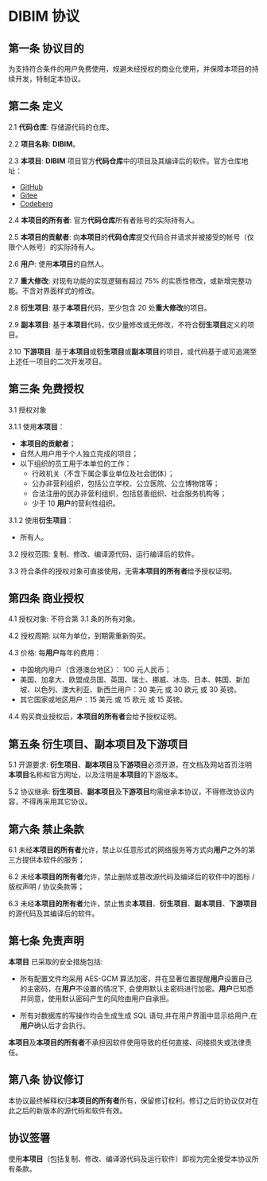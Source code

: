 # DIBIM 协议

## 第一条 协议目的

为支持符合条件的用户免费使用，规避未经授权的商业化使用，并保障本项目的持续开发，特制定本协议。

## 第二条 定义

2.1 **代码仓库**: 存储源代码的仓库。

2.2 **项目名称**: **DIBIM**。

2.3 **本项目**: **DIBIM** 项目官方**代码仓库**中的项目及其编译后的软件。官方仓库地址：

- [GitHub](https://github.com/dibim/dibim)
- [Gitee](https://gitee.com/dibim/dibim)
- [Codeberg](https://codeberg.org/dibim/dibim)

2.4 **本项目的所有者**: 官方**代码仓库**所有者账号的实际持有人。

2.5 **本项目的贡献者**: 向**本项目**的**代码仓库**提交代码合并请求并被接受的帐号（仅限个人帐号）的实际持有人。

2.6 **用户**: 使用**本项目**的自然人。

2.7 **重大修改**: 对现有功能的实现逻辑有超过 75% 的实质性修改，或新增完整功能。不含对界面样式的修改。

2.8 **衍生项目**: 基于**本项目**代码，至少包含 20 处**重大修改**的项目。

2.9 **副本项目**: 基于**本项目**代码，仅少量修改或无修改，不符合**衍生项目**定义的项目。

2.10 **下游项目**: 基于**本项目**或**衍生项目**或**副本项目**的项目，或代码基于或可追溯至上述任一项目的二次开发项目。

## 第三条 免费授权

3.1 授权对象

3.1.1 使用**本项目**：

- **本项目的贡献者**；
- 自然人用户用于个人独立完成的项目；
- 以下组织的员工用于本单位的工作：
  - 行政机关（不含下属企事业单位及社会团体）；
  - 公办非营利组织，包括公立学校、公立医院、公立博物馆等；
  - 合法注册的民办非营利组织，包括慈善组织、社会服务机构等；
  - 少于 10 **用户**的营利性组织。

3.1.2 使用**衍生项目**：

- 所有人。

3.2 授权范围: 复制、修改、编译源代码，运行编译后的软件。

3.3 符合条件的授权对象可直接使用，无需**本项目的所有者**给予授权证明。

## 第四条 商业授权

4.1 授权对象: 不符合第 3.1 条的所有对象。

4.2 授权周期: 以年为单位，到期需重新购买。

4.3 价格: 每**用户**每年的费用：

- 中国境内用户（含港澳台地区）： 100 元人民币；
- 美国、加拿大、欧盟成员国、英国、瑞士、挪威、冰岛、日本、韩国、新加坡、以色列、澳大利亚、新西兰用户：30 美元 或 30 欧元 或 30 英镑。
- 其它国家或地区用户：15 美元 或 15 欧元 或 15 英镑。

4.4 购买商业授权后，**本项目的所有者**会给予授权证明。

## 第五条 **衍生项目**、**副本项目**及**下游项目**

5.1 开源要求: **衍生项目**、**副本项目**及**下游项目**必须开源，在文档及网站首页注明**本项目**名称和官方网址，以及注明是**本项目**的下游版本。

5.2 协议继承: **衍生项目**、**副本项目**及**下游项目**均需继承本协议，不得修改协议内容，不得再采用其它协议。

## 第六条 禁止条款

6.1 未经**本项目的所有者**允许，禁止以任意形式的网络服务等方式向**用户**之外的第三方提供本软件的服务；

6.2 未经**本项目的所有者**允许，禁止删除或篡改源代码及编译后的软件中的图标 / 版权声明 / 协议条款等；

6.3 未经**本项目的所有者**允许，禁止售卖**本项目**、**衍生项目**、**副本项目**、**下游项目**的源代码及其编译后的软件。

## 第七条 免责声明

**本项目** 已采取的安全措施包括:

- 所有配置文件均采用 AES-GCM 算法加密，并在显著位置提醒**用户**设置自己的主密码，在**用户**不设置的情况下, 会使用默认主密码进行加密。**用户**已知悉并同意，使用默认密码产生的风险由用户自承担。

- 所有对数据库的写操作均会生成生成 SQL 语句,并在用户界面中显示给用户,在**用户**确认后才会执行。

**本项目**及**本项目的所有者**不承担因软件使用导致的任何直接、间接损失或法律责任。

## 第八条 协议修订

本协议最终解释权归**本项目的所有者**所有，保留修订权利。修订之后的协议仅对在此之后的新版本的源代码和软件有效。

## 协议签署

使用**本项目**（包括复制、修改、编译源代码及运行软件）即视为完全接受本协议所有条款。
